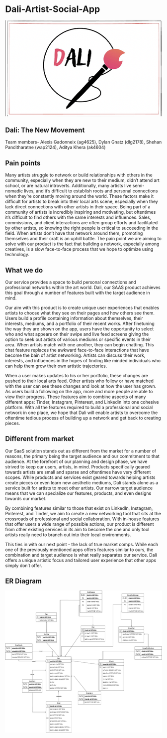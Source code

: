# Dali-Artist-Social-App
![Dali Logo](assets/logo.png?raw=true "Dali Logo")
## Dali: The New Movement

Team members- Alexis Gadonneix (ag4625), Dylan Gnatz (dlg2178), Shehan Panditharatne (wap2124), Aditya Khera (ak4604)

## Pain points 
Many artists struggle to network or build relationships with others in the community, especially when they are new to their medium, didn’t attend art school, or are natural introverts. Additionally, many artists live semi-nomadic lives, and it’s difficult to establish roots and personal connections when they’re constantly moving around the world. These factors make it difficult for artists to break into their local arts scene, especially when they lack direct connections with other artists in their space. Being part of a community of artists is incredibly inspiring and motivating, but oftentimes it’s difficult to find others with the same interests and influences. 
Sales, commissions, and client interactions are often group efforts and facilitated by other artists, so knowing the right people is critical to succeeding in the field. When artists don’t have that network around them, promoting themselves and their craft is an uphill battle. The pain point we are aiming to solve with our product is the fact that building a network, especially among creatives, is a slow face-to-face process that we hope to optimize using technology.


## What we do 
Our service provides a space to build personal connections and professional networks within the art world. Dali, our SAAS product achieves this goal through a number of features built with the target audience in mind.

Our aim with this product is to create unique user experiences that enables artists to choose what they see on their pages and how others see them. Users build a profile containing information about themselves, their interests, mediums, and a portfolio of their recent works. After finetuning the way they are shown on the app, users have the opportunity to select who and what appears on their swipe and live feed screens giving the option to seek out artists of various mediums or specific events in their area.
When artists match with one another, they can begin chatting. This chat feature replaces the awkward face-to-face interactions that have become the bain of artist networking. Artists can discuss their work, interests, and influences in the hopes of finding like minded individuals who can help them grow their own artistic trajectories. 

When a user makes updates to his or her portfolio, these changes are pushed to their local arts feed. Other artists who follow or have matched with the user can see these changes and look at how the user has grown. As users build a following on the app, more and more people are able to view their progress.
These features aim to combine aspects of many different apps: Tinder, Instagram, Pinterest, and Linkedin into one cohesive platform. With all the features required to build a professional and social network in one place, we hope that Dali will enable artists to overcome the oftentime tedious process of building up a network and get back to creating pieces.




## Different from market 
Our SaaS solution stands out as different from the market for a number of reasons, the primary being the target audience and our commitment to that audience. At the forefront of our planning and design phase, we have strived to keep our users, artists, in mind. Products specifically geared towards artists are small and sparse and oftentimes have very different scopes. While products and services exist geared towards helping artists create pieces or even learn new aesthetic mediums, Dali stands alone as a service built for artists to meet other artists. Our narrow target audience means that we can specialize our features, products, and even designs towards our market.

By combining features similar to those that exist on LinkedIn, Instagram, Pinterest, and Tinder, we aim to create a new networking tool that sits at the crossroads of professional and social collaboration. With in-house features that offer users a wide range of possible actions, our product is different from other existing services in its aim to become the one and only tool artists really need to branch out into their local environments.

This ties in with our next point - the lack of true market comps. While each one of the previously mentioned apps offers features similar to ours, the combination and target audience is what really separates our service. Dali offers a unique artistic focus and tailored user experience that other apps simply don’t offer.

## ER Diagram
![ERD](ERD/dali_ERD.png?raw=true "ERD")
